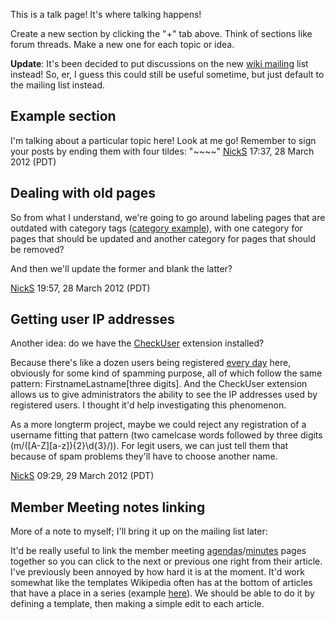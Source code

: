 This is a talk page! It's where talking happens!

Create a new section by clicking the "+" tab above. Think of sections
like forum threads. Make a new one for each topic or idea.

**Update**: It's been decided to put discussions on the new [wiki
mailing](https://groups.google.com/a/hacdc.org/group/wiki/topics) list
instead! So, er, I guess this could still be useful sometime, but just
default to the mailing list instead.

## Example section

I'm talking about a particular topic here! Look at me go! Remember to
sign your posts by ending them with four tildes: "\~\~\~\~"
[NickS](User:NickS) 17:37, 28 March 2012 (PDT)

## Dealing with old pages

So from what I understand, we're going to go around labeling pages that
are outdated with category tags ([category
example](:Category:Proposed_Projects)), with one category for
pages that should be updated and another category for pages that should
be removed?

And then we'll update the former and blank the latter?

[NickS](User:NickS) 19:57, 28 March 2012 (PDT)

## Getting user IP addresses

Another idea: do we have the
[CheckUser](https://www.mediawiki.org/wiki/Extension:CheckUser)
extension installed?

Because there's like a dozen users being registered [every
day](Special:Log/newusers) here, obviously for some kind of
spamming purpose, all of which follow the same pattern:
FirstnameLastname\[three digits\]. And the CheckUser extension allows us
to give administrators the ability to see the IP addresses used by
registered users. I thought it'd help investigating this phenomenon.

As a more longterm project, maybe we could reject any registration of a
username fitting that pattern (two camelcase words followed by three
digits (m/(\[A-Z\]\[a-z\]){2}\\d{3}/)). For legit users, we can just
tell them that because of spam problems they'll have to choose another
name.

[NickS](User:NickS) 09:29, 29 March 2012 (PDT)

## Member Meeting notes linking

More of a note to myself; I'll bring it up on the mailing list later:

It'd be really useful to link the member meeting
[agendas](:Category:Meeting_Agendas)/[minutes](:Category:Meeting_Minutes)
pages together so you can click to the next or previous one right from
their article. I've previously been annoyed by how hard it is at the
moment. It'd work somewhat like the templates Wikipedia often has at the
bottom of articles that have a place in a series (example
[here](wikipedia:Emperor_Meiji#External_links)). We should be
able to do it by defining a template, then making a simple edit to each
article.
